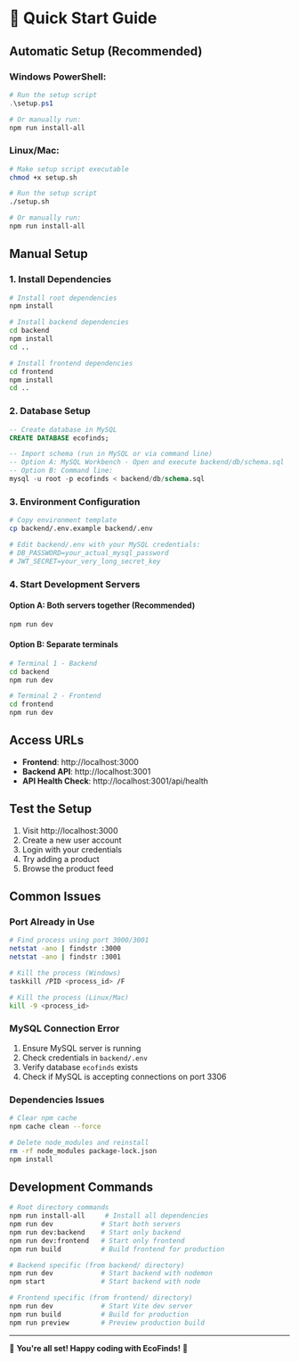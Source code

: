# 🚀 Quick Start Guide

## Automatic Setup (Recommended)

### Windows PowerShell:
```powershell
# Run the setup script
.\setup.ps1

# Or manually run:
npm run install-all
```

### Linux/Mac:
```bash
# Make setup script executable
chmod +x setup.sh

# Run the setup script
./setup.sh

# Or manually run:
npm run install-all
```

## Manual Setup

### 1. Install Dependencies
```bash
# Install root dependencies
npm install

# Install backend dependencies
cd backend
npm install
cd ..

# Install frontend dependencies  
cd frontend
npm install
cd ..
```

### 2. Database Setup
```sql
-- Create database in MySQL
CREATE DATABASE ecofinds;

-- Import schema (run in MySQL or via command line)
-- Option A: MySQL Workbench - Open and execute backend/db/schema.sql
-- Option B: Command line:
mysql -u root -p ecofinds < backend/db/schema.sql
```

### 3. Environment Configuration
```bash
# Copy environment template
cp backend/.env.example backend/.env

# Edit backend/.env with your MySQL credentials:
# DB_PASSWORD=your_actual_mysql_password
# JWT_SECRET=your_very_long_secret_key
```

### 4. Start Development Servers

#### Option A: Both servers together (Recommended)
```bash
npm run dev
```

#### Option B: Separate terminals
```bash
# Terminal 1 - Backend
cd backend
npm run dev

# Terminal 2 - Frontend  
cd frontend
npm run dev
```

## Access URLs

- **Frontend**: http://localhost:3000
- **Backend API**: http://localhost:3001
- **API Health Check**: http://localhost:3001/api/health

## Test the Setup

1. Visit http://localhost:3000
2. Create a new user account
3. Login with your credentials
4. Try adding a product
5. Browse the product feed

## Common Issues

### Port Already in Use
```bash
# Find process using port 3000/3001
netstat -ano | findstr :3000
netstat -ano | findstr :3001

# Kill the process (Windows)
taskkill /PID <process_id> /F

# Kill the process (Linux/Mac)
kill -9 <process_id>
```

### MySQL Connection Error
1. Ensure MySQL server is running
2. Check credentials in `backend/.env`
3. Verify database `ecofinds` exists
4. Check if MySQL is accepting connections on port 3306

### Dependencies Issues
```bash
# Clear npm cache
npm cache clean --force

# Delete node_modules and reinstall
rm -rf node_modules package-lock.json
npm install
```

## Development Commands

```bash
# Root directory commands
npm run install-all     # Install all dependencies
npm run dev            # Start both servers
npm run dev:backend    # Start only backend
npm run dev:frontend   # Start only frontend
npm run build          # Build frontend for production

# Backend specific (from backend/ directory)
npm run dev            # Start backend with nodemon
npm start              # Start backend with node

# Frontend specific (from frontend/ directory) 
npm run dev            # Start Vite dev server
npm run build          # Build for production
npm run preview        # Preview production build
```

---

🎉 **You're all set! Happy coding with EcoFinds!** 🌱
